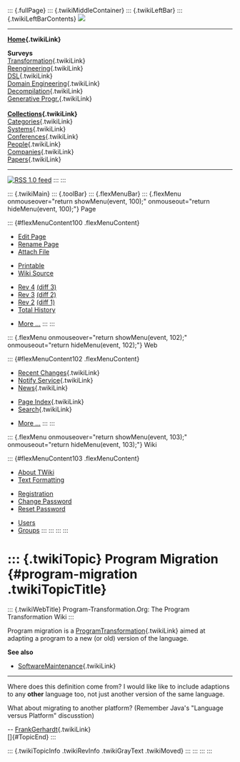 ::: {.fullPage}
::: {.twikiMiddleContainer}
::: {.twikiLeftBar}
::: {.twikiLeftBarContents}
![](../pub/transformation.gif)

------------------------------------------------------------------------

**[Home](WebHome){.twikiLink}**

**Surveys**\
[Transformation](ProgramTransformation){.twikiLink}\
[Reengineering](ReengineeringWiki){.twikiLink}\
[DSL](DomainSpecificLanguages){.twikiLink}\
[Domain Engineering](DomainEngineering){.twikiLink}\
[Decompilation](DeCompilation){.twikiLink}\
[Generative Progr.](GenerativeProgrammingWiki){.twikiLink}\
\
**[Collections](CategoryCollection){.twikiLink}**\
[Categories](CategoryCategory){.twikiLink}\
[Systems](TransformationSystems){.twikiLink}\
[Conferences](TransformationConferences){.twikiLink}\
[People](TransformationPeople){.twikiLink}\
[Companies](TransformationCompanies){.twikiLink}\
[Papers](CategoryPaper){.twikiLink}

------------------------------------------------------------------------

[![](../pub/rss.gif "RSS 1.0 feed")](WebRss@skin=rss)
:::
:::

::: {.twikiMain}
::: {.toolBar}
::: {.flexMenuBar}
::: {.flexMenu onmouseover="return showMenu(event, 100);" onmouseout="return hideMenu(event, 100);"}
Page

::: {#flexMenuContent100 .flexMenuContent}
-   [Edit
    Page](http://www.program-transformation.org/edit/Transform/ProgramMigration?t=1536825739)
-   [Rename
    Page](http://www.program-transformation.org/rename/Transform/ProgramMigration)
-   [Attach
    File](http://www.program-transformation.org/attach/Transform/ProgramMigration)

<!-- -->

-   [Printable](http://www.program-transformation.org/view/Transform/ProgramMigration?skin=print.pattern)
-   [Wiki
    Source](http://www.program-transformation.org/view/Transform/ProgramMigration?skin=text&raw=on&contenttype=text/plain)

<!-- -->

-   [Rev
    4](http://www.program-transformation.org/view/Transform/ProgramMigration?rev=1.4)
    [(diff 3)](http://www.program-transformation.org/rdiff/Transform/ProgramMigration?rev1=1.4&rev2=1.3)
-   [Rev
    3](http://www.program-transformation.org/view/Transform/ProgramMigration?rev=1.3)
    [(diff 2)](http://www.program-transformation.org/rdiff/Transform/ProgramMigration?rev1=1.3&rev2=1.2)
-   [Rev
    2](http://www.program-transformation.org/view/Transform/ProgramMigration?rev=1.2)
    [(diff 1)](http://www.program-transformation.org/rdiff/Transform/ProgramMigration?rev1=1.2&rev2=1.1)
-   [Total
    History](http://www.program-transformation.org/rdiff/Transform/ProgramMigration)

<!-- -->

-   [More
    \...](http://www.program-transformation.org/oops/Transform/ProgramMigration?template=oopsmore&param1=1.4&param2=1.4)
:::
:::

::: {.flexMenu onmouseover="return showMenu(event, 102);" onmouseout="return hideMenu(event, 102);"}
Web

::: {#flexMenuContent102 .flexMenuContent}
-   [Recent Changes](WebChanges){.twikiLink}
-   [Notify Service](WebNotify){.twikiLink}
-   [News](WebNews){.twikiLink}

<!-- -->

-   [Page Index](WebIndex){.twikiLink}
-   [Search](WebSearch){.twikiLink}

<!-- -->

-   [More
    \...](http://www.program-transformation.org/oops/Transform/ProgramMigration?template=oopsmore&param1=1.4&param2=1.4)
:::
:::

::: {.flexMenu onmouseover="return showMenu(event, 103);" onmouseout="return hideMenu(event, 103);"}
Wiki

::: {#flexMenuContent103 .flexMenuContent}
-   [About
    TWiki](http://www.program-transformation.org/view/TWiki/WebHome)
-   [Text
    Formatting](http://www.program-transformation.org/view/TWiki/TextFormattingRules)

<!-- -->

-   [Registration](http://www.program-transformation.org/view/TWiki/TWikiRegistration)
-   [Change
    Password](http://www.program-transformation.org/view/TWiki/ChangePassword)
-   [Reset
    Password](http://www.program-transformation.org/view/TWiki/ResetPassword)

<!-- -->

-   [Users](http://www.program-transformation.org/view/Main/TWikiUsers)
-   [Groups](http://www.program-transformation.org/view/Main/TWikiGroups)
:::
:::
:::
:::

::: {.twikiTopic}
Program Migration {#program-migration .twikiTopicTitle}
=================

::: {.twikiWebTitle}
Program-Transformation.Org: The Program Transformation Wiki
:::

Program migration is a
[ProgramTransformation](ProgramTransformation){.twikiLink} aimed at
adapting a program to a new (or old) version of the language.

**See also**

-   [SoftwareMaintenance](SoftwareMaintenance){.twikiLink}

------------------------------------------------------------------------

Where does this definition come from? I would like like to include
adaptions to any **other** language too, not just another version of the
same language.

What about migrating to another platform? (Remember Java\'s \"Language
versus Platform\" discusstion)

\-- [FrankGerhardt](FrankGerhardt){.twikiLink}\
[]{#TopicEnd}
:::

::: {.twikiTopicInfo .twikiRevInfo .twikiGrayText .twikiMoved}
:::
:::
:::
:::
